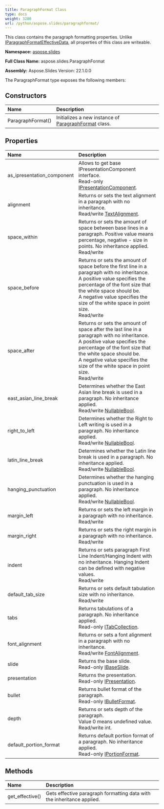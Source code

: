 ```yaml
---
title: ParagraphFormat Class
type: docs
weight: 3280
url: /python/aspose.slides/paragraphformat/
---
```


This class contains the paragraph formatting properties. Unlike [IParagraphFormatEffectiveData](/python/aspose.slides/iparagraphformateffectivedata/), all properties of this class are writeable.

**Namespace:** [aspose.slides](/python/aspose.slides/)

**Full Class Name:** aspose.slides.ParagraphFormat

**Assembly:**  Aspose.Slides Version: 22.1.0.0

The ParagraphFormat type exposes the following members:
## **Constructors**
|**Name**|**Description**|
| :- | :- |
|ParagraphFormat()|Initializes a new instance of [ParagraphFormat](/python/aspose.slides/paragraphformat/) class.|
## **Properties**
|**Name**|**Description**|
| :- | :- |
|as_ipresentation_component|Allows to get base IPresentationComponent interface.<br/>            Read-only [IPresentationComponent](/python/aspose.slides/ipresentationcomponent/).|
|alignment|Returns or sets the text alignment in a paragraph with no inheritance.<br/>            Read/write [TextAlignment](/python/aspose.slides/textalignment/).|
|space_within|Returns or sets the amount of space between base lines in a paragraph. Positive value means percentage, negative - size in points. No inheritance applied.<br/>            Read/write|
|space_before|Returns or sets the amount of space before the first line in a paragraph with no inheritance.<br/>            A positive value specifies the percentage of the font size that the white space should be.<br/>            A negative value specifies the size of the white space in point size.<br/>            Read/write|
|space_after|Returns or sets the amount of space after the last line in a paragraph with no inheritance.<br/>            A positive value specifies the percentage of the font size that the white space should be.<br/>            A negative value specifies the size of the white space in point size.<br/>            Read/write|
|east_asian_line_break|Determines whether the East Asian line break is used in a paragraph. No inheritance applied.<br/>            Read/write [NullableBool](/python/aspose.slides/nullablebool/).|
|right_to_left|Determines whether the Right to Left writing is used in a paragraph. No inheritance applied.<br/>            Read/write [NullableBool](/python/aspose.slides/nullablebool/).|
|latin_line_break|Determines whether the Latin line break is used in a paragraph. No inheritance applied.<br/>            Read/write [NullableBool](/python/aspose.slides/nullablebool/).|
|hanging_punctuation|Determines whether the hanging punctuation is used in a paragraph. No inheritance applied.<br/>            Read/write [NullableBool](/python/aspose.slides/nullablebool/).|
|margin_left|Returns or sets the left margin in a paragraph with no inheritance.<br/>            Read/write|
|margin_right|Returns or sets the right margin in a paragraph with no inheritance.<br/>            Read/write|
|indent|Returns or sets paragraph First Line Indent/Hanging Indent with no inheritance. Hanging Indent can be defined with negative values.<br/>            Read/write|
|default_tab_size|Returns or sets default tabulation size with no inheritance.<br/>            Read/write|
|tabs|Returns tabulations of a paragraph. No inheritance applied.<br/>            Read-only [ITabCollection](/python/aspose.slides/itabcollection/).|
|font_alignment|Returns or sets a font alignment in a paragraph with no inheritance.<br/>            Read/write [FontAlignment](/python/aspose.slides/fontalignment/).|
|slide|Returns the base slide.<br/>            Read-only [IBaseSlide](/python/aspose.slides/ibaseslide/).|
|presentation|Returns the presentation. <br/>            Read-only [IPresentation](/python/aspose.slides/ipresentation/).|
|bullet|Returns bullet format of the paragraph.<br/>            Read-only [IBulletFormat](/python/aspose.slides/ibulletformat/).|
|depth|Returns or sets depth of the paragraph.<br/>            Value 0 means undefined value.<br/>            Read/write int.|
|default_portion_format|Returns default portion format of a paragraph. No inheritance applied.<br/>            Read-only [IPortionFormat](/python/aspose.slides/iportionformat/).|
## **Methods**
|**Name**|**Description**|
| :- | :- |
|get_effective()|Gets effective paragraph formatting data with the inheritance applied.|
